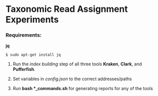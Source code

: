 # Taxonomic Read Assignment Experiments

### Requirements:
**jq**
```
$ sudo apt-get install jq
````

1. Run the *index building* step of all three tools **Kraken**, **Clark**, and **Pufferfish**.

2. Set variables in *config.json* to the correct addresses/paths

3. Run **bash \*_commands.sh** for generating reports for any of the tools


